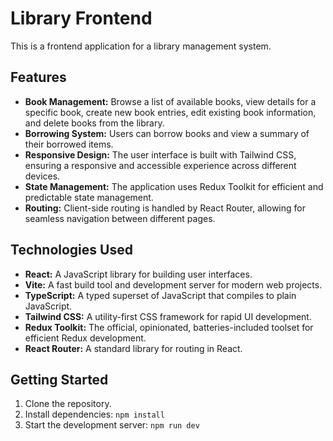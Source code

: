 # Library Frontend

This is a frontend application for a library management system.

## Features

*   **Book Management:** Browse a list of available books, view details for a specific book, create new book entries, edit existing book information, and delete books from the library.
*   **Borrowing System:** Users can borrow books and view a summary of their borrowed items.
*   **Responsive Design:** The user interface is built with Tailwind CSS, ensuring a responsive and accessible experience across different devices.
*   **State Management:** The application uses Redux Toolkit for efficient and predictable state management.
*   **Routing:** Client-side routing is handled by React Router, allowing for seamless navigation between different pages.

## Technologies Used

*   **React:** A JavaScript library for building user interfaces.
*   **Vite:** A fast build tool and development server for modern web projects.
*   **TypeScript:** A typed superset of JavaScript that compiles to plain JavaScript.
*   **Tailwind CSS:** A utility-first CSS framework for rapid UI development.
*   **Redux Toolkit:** The official, opinionated, batteries-included toolset for efficient Redux development.
*   **React Router:** A standard library for routing in React.

## Getting Started

1.  Clone the repository.
2.  Install dependencies: `npm install`
3.  Start the development server: `npm run dev`
